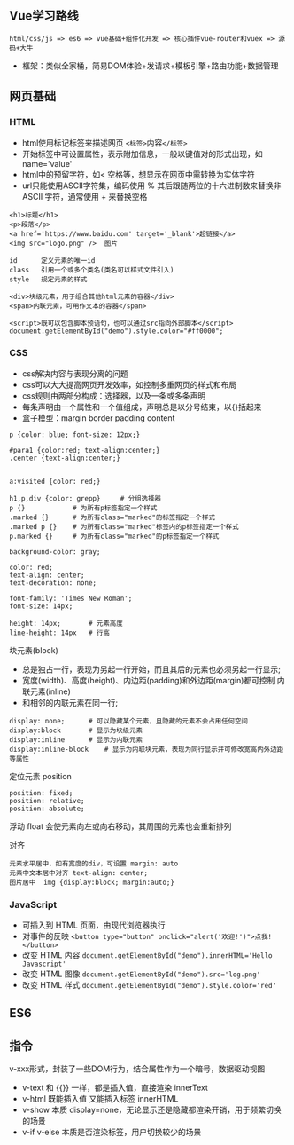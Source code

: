 

## Vue学习路线

```
html/css/js => es6 => vue基础+组件化开发 => 核心插件vue-router和vuex => 源码+大牛
```

- 框架：类似全家桶，简易DOM体验+发请求+模板引擎+路由功能+数据管理


## 网页基础

### HTML

- html使用标记标签来描述网页 `<标签>`内容`</标签>`
- 开始标签中可设置属性，表示附加信息，一般以键值对的形式出现，如name='value'
- html中的预留字符，如< 空格等，想显示在网页中需转换为实体字符
- url只能使用ASCII字符集，编码使用 % 其后跟随两位的十六进制数来替换非 ASCII 字符，通常使用 + 来替换空格

```
<h1>标题</h1>
<p>段落</p>
<a href='https://www.baidu.com' target='_blank'>超链接</a>
<img src="logo.png" />  图片

id		定义元素的唯一id
class	引用一个或多个类名(类名可以样式文件引入)
style	规定元素的样式

<div>块级元素，用于组合其他html元素的容器</div>
<span>内联元素，可用作文本的容器</span>

<script>既可以包含脚本预语句，也可以通过src指向外部脚本</script>
document.getElementById("demo").style.color="#ff0000";

```


### CSS

- css解决内容与表现分离的问题
- css可以大大提高网页开发效率，如控制多重网页的样式和布局
- css规则由两部分构成：选择器，以及一条或多条声明
- 每条声明由一个属性和一个值组成，声明总是以分号结束，以{}括起来
- 盒子模型：margin border padding content

```
p {color: blue; font-size: 12px;}

#para1 {color:red; text-align:center;}
.center {text-align:center;}


a:visited {color: red;}

h1,p,div {color: grepp}		# 分组选择器
p {}			# 为所有p标签指定一个样式
.marked {}		# 为所有class="marked"的标签指定一个样式
.marked p {}	# 为所有class="marked"标签内的p标签指定一个样式
p.marked {}		# 为所有class="marked"的p标签指定一个样式

background-color: gray;

color: red;
text-align: center;
text-decoration: none;

font-family: 'Times New Roman';
font-size: 14px;

height: 14px;		# 元素高度
line-height: 14px	# 行高
```

块元素(block)
- 总是独占一行，表现为另起一行开始，而且其后的元素也必须另起一行显示;
- 宽度(width)、高度(height)、内边距(padding)和外边距(margin)都可控制
内联元素(inline)
- 和相邻的内联元素在同一行;

```
display: none;		# 可以隐藏某个元素，且隐藏的元素不会占用任何空间
display:block  		# 显示为块级元素
display:inline  	# 显示为内联元素
display:inline-block	# 显示为内联块元素，表现为同行显示并可修改宽高内外边距等属性
```

定位元素 position
```
position: fixed;
position: relative;
position: absolute;
```

浮动 float 会使元素向左或向右移动，其周围的元素也会重新排列

对齐
```
元素水平居中，如有宽度的div，可设置 margin: auto
元素中文本居中对齐 text-align: center;
图片居中  img {display:block; margin:auto;}
```

### JavaScript

- 可插入到 HTML 页面，由现代浏览器执行
- 对事件的反映 `<button type="button" onclick="alert('欢迎!')">点我!</button>`
- 改变 HTML 内容 `document.getElementById("demo").innerHTML='Hello Javascript'`
- 改变 HTML 图像 `document.getElementById("demo").src='log.png'`
- 改变 HTML 样式 `document.getElementById("demo").style.color='red'`



## ES6




## 指令

v-xxx形式，封装了一些DOM行为，结合属性作为一个暗号，数据驱动视图

- v-text 和 {{}} 一样，都是插入值，直接渲染 innerText
- v-html 既能插入值 又能插入标签 innerHTML
- v-show 本质 display=none，无论显示还是隐藏都渲染开销，用于频繁切换的场景
- v-if v-else 本质是否渲染标签，用户切换较少的场景





